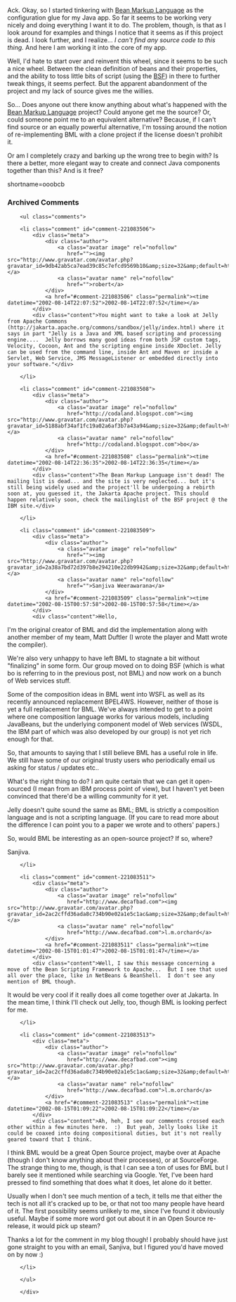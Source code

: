 <p>Ack.  Okay, so I started tinkering with <a href="http://www.alphaworks.ibm.com/tech/bml">Bean Markup Language</a> as the configuration glue for my Java app.  So far it seems to be working very nicely and doing everything I want it to do.  The problem, though, is that as I look around for examples and things I notice that it seems as if this project is dead.  I look further, and I realize...  <i>I can't find any source code to this thing.</i>  And here I am working it into the core of my app.</p>
<p>Well, I'd hate to start over and reinvent this wheel, since it seems to be such a nice wheel.  Between the clean definition of beans and their properties, and the ability to toss little bits of script (using the <a href="http://oss.software.ibm.com/developerworks/projects/bsf">BSF</a>) in there to further tweak things, it seems perfect.  But the apparent abandonment of the project and my lack of source gives me the willies.</p>
<p>So...  Does anyone out there know anything about what's happened with the <a href="http://www.alphaworks.ibm.com/tech/bml">Bean Markup Language</a> project?  Could anyone get me the source?  Or, could someone point me to an equivalent alternative?  Because, if I can't find source or an equally powerful alternative, I'm tossing around the notion of re-implementing BML with a clone project if the license doesn't prohibit it.</p>
<p>Or am I completely crazy and barking up the wrong tree to begin with?  Is there a better, more elegant way to create and connect Java components together than this?  And is it free?</p>
<!--more-->
shortname=ooobcb

<div id="comments" class="comments archived-comments">
            <h3>Archived Comments</h3>
            
        <ul class="comments">
            
        <li class="comment" id="comment-221083506">
            <div class="meta">
                <div class="author">
                    <a class="avatar image" rel="nofollow" 
                       href=""><img src="http://www.gravatar.com/avatar.php?gravatar_id=9db42ab5ca7ead39c85c7efcd9569b10&amp;size=32&amp;default=http://mediacdn.disqus.com/1320279820/images/noavatar32.png"/></a>
                    <a class="avatar name" rel="nofollow" 
                       href="">robert</a>
                </div>
                <a href="#comment-221083506" class="permalink"><time datetime="2002-08-14T22:07:52">2002-08-14T22:07:52</time></a>
            </div>
            <div class="content">You might want to take a look at Jelly from Apache Commons (http://jakarta.apache.org/commons/sandbox/jelly/index.html) where it says in part "Jelly is a Java and XML based scripting and processing engine....  Jelly borrows many good ideas from both JSP custom tags, Velocity, Cocoon, Ant and the scripting engine inside XDoclet. Jelly can be used from the command line, inside Ant and Maven or inside a Servlet, Web Service, JMS MessageListener or embedded directly into your software."</div>
            
        </li>
    
        <li class="comment" id="comment-221083508">
            <div class="meta">
                <div class="author">
                    <a class="avatar image" rel="nofollow" 
                       href="http://codaland.blogspot.com"><img src="http://www.gravatar.com/avatar.php?gravatar_id=5188abf34af1fc19a02a6af3b7a43a94&amp;size=32&amp;default=http://mediacdn.disqus.com/1320279820/images/noavatar32.png"/></a>
                    <a class="avatar name" rel="nofollow" 
                       href="http://codaland.blogspot.com">bo</a>
                </div>
                <a href="#comment-221083508" class="permalink"><time datetime="2002-08-14T22:36:35">2002-08-14T22:36:35</time></a>
            </div>
            <div class="content">The Bean Markup Language isn't dead! The mailing list is dead... and the site is very neglected... but it's still being widely used and the project'll be undergoing a rebirth soon at, you guessed it, the Jakarta Apache project. This should happen relatively soon, check the mailinglist of the BSF project @ the IBM site.</div>
            
        </li>
    
        <li class="comment" id="comment-221083509">
            <div class="meta">
                <div class="author">
                    <a class="avatar image" rel="nofollow" 
                       href=""><img src="http://www.gravatar.com/avatar.php?gravatar_id=2a38a7bd72d397b8e294210e22db9942&amp;size=32&amp;default=http://mediacdn.disqus.com/1320279820/images/noavatar32.png"/></a>
                    <a class="avatar name" rel="nofollow" 
                       href="">Sanjiva Weerawarana</a>
                </div>
                <a href="#comment-221083509" class="permalink"><time datetime="2002-08-15T00:57:58">2002-08-15T00:57:58</time></a>
            </div>
            <div class="content">Hello,

I'm the original creator of BML and did the implementation along with another member of my team, Matt Duftler (I wrote the player and Matt wrote the compiler). 

We're also very unhappy to have left BML to stagnate a bit without "finalizing" in some form. Our group moved on to doing BSF (which is what bo is referring to in the previous post, not BML) and now work on a bunch of Web services stuff.

Some of the composition ideas in BML went into WSFL as well as its recently announced replacement BPEL4WS. However, neither of those is yet a full replacement for BML. We've always intended to get to a point where one composition language works for various models, including JavaBeans, but the underlying component model of Web services (WSDL, the IBM part of which was also developed by our group) is not yet rich enough for that.

So, that amounts to saying that I still believe BML has a useful role in life. We still have some of our original trusty users who periodically email us asking for status / updates etc.. 

What's the right thing to do? I am quite certain that we can get it open-sourced (I mean from an IBM process point of view), but I haven't yet been convinced that there'd be a willing community for it yet. 

Jelly doesn't quite sound the same as BML; BML is strictly a composition language and is not a scripting language. (If you care to read more about the difference I can point you to a paper we wrote and to others' papers.)

So, would BML be interesting as an open-source project? If so, where?

Sanjiva.</div>
            
        </li>
    
        <li class="comment" id="comment-221083511">
            <div class="meta">
                <div class="author">
                    <a class="avatar image" rel="nofollow" 
                       href="http://www.decafbad.com"><img src="http://www.gravatar.com/avatar.php?gravatar_id=2ac2cffd36ada8c734b90e02a1e5c1ac&amp;size=32&amp;default=http://mediacdn.disqus.com/1320279820/images/noavatar32.png"/></a>
                    <a class="avatar name" rel="nofollow" 
                       href="http://www.decafbad.com">l.m.orchard</a>
                </div>
                <a href="#comment-221083511" class="permalink"><time datetime="2002-08-15T01:01:47">2002-08-15T01:01:47</time></a>
            </div>
            <div class="content">Well, I saw this message concerning a move of the Bean Scripting Framework to Apache...  But I see that used all over the place, like in NetBeans & BeanShell.  I don't see any mention of BML though.

It would be very cool if it really does all come together over at Jakarta.  In the mean time, I think I'll check out Jelly, too, though BML is looking perfect for me.</div>
            
        </li>
    
        <li class="comment" id="comment-221083513">
            <div class="meta">
                <div class="author">
                    <a class="avatar image" rel="nofollow" 
                       href="http://www.decafbad.com"><img src="http://www.gravatar.com/avatar.php?gravatar_id=2ac2cffd36ada8c734b90e02a1e5c1ac&amp;size=32&amp;default=http://mediacdn.disqus.com/1320279820/images/noavatar32.png"/></a>
                    <a class="avatar name" rel="nofollow" 
                       href="http://www.decafbad.com">l.m.orchard</a>
                </div>
                <a href="#comment-221083513" class="permalink"><time datetime="2002-08-15T01:09:22">2002-08-15T01:09:22</time></a>
            </div>
            <div class="content">Ah, heh, I see our comments crossed each other within a few minutes here.  :)  But yeah, Jelly looks like it could be coaxed into doing compositional duties, but it's not really geared toward that I think.

I think BML would be a great Open Source project, maybe over at Apache (though I don't know anything about their processes), or at SourceForge.  The strange thing to me, though, is that I can see a ton of uses for BML but I barely see it mentioned while searching via Google.  Yet, I've been hard pressed to find something that does what it does, let alone do it better.

Usually when I don't see much mention of a tech, it tells me that either the tech is not all it's cracked up to be, or that not too many people have heard of it.  The first possibility seems unlikely to me, since I've found it obviously useful.  Maybe if some more word got out about it in an Open Source re-release, it would pick up steam?

Thanks a lot for the comment in my blog though!  I probably should have just gone straight to you with an email, Sanjiva, but I figured you'd have moved on by now :)</div>
            
        </li>
    
        </ul>
    
        </div>
    